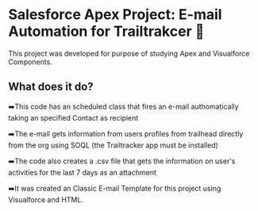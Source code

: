 # Salesforce Apex Project: E-mail Automation for Trailtrakcer 📧

This project was developed for purpose of studying Apex and Visualforce Components.

## What does it do?

➡️This code has an scheduled class that fires an e-mail authomatically taking an specified Contact as recipient  
  
➡️The e-mail gets information from users profiles from trailhead directly from the org using SOQL (the Trailtracker app must be installed)  
  
➡️The code also creates a .csv file that gets the information on user's activities for the last 7 days as an attachment  
  
➡️It was created an Classic E-mail Template for this project using Visualforce and HTML.
